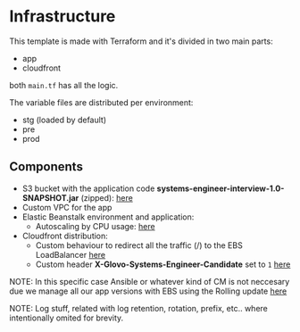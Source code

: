 # Infrastructure
This template is made with Terraform and it's divided in two main parts:
* app
* cloudfront

both `main.tf` has all the logic.

The variable files are distributed per environment:
* stg (loaded by default)
* pre
* prod

## Components
* S3 bucket with the application code **systems-engineer-interview-1.0-SNAPSHOT.jar** (zipped):
[here](https://github.com/fvalero86/interview/blob/master/infrastructure/main.tf#L10)
* Custom VPC for the app
* Elastic Beanstalk environment and application:
  * Autoscaling by CPU usage: [here](https://github.com/fvalero86/interview/blob/master/infrastructure/app/main.tf#L96)
* Cloudfront distribution:
  * Custom behaviour to redirect all the traffic (/) to the EBS LoadBalancer [here](https://github.com/fvalero86/interview/blob/master/infrastructure/cloudfront/main.tf#L31)
  * Custom header **X-Glovo-Systems-Engineer-Candidate** set to ` 1 ` [here](https://github.com/fvalero86/interview/blob/master/infrastructure/cloudfront/variables.tf#L70)
  
NOTE: In this specific case Ansible or whatever kind of CM is not neccesary due we manage all our app versions with EBS using the Rolling update [here](https://github.com/fvalero86/interview/blob/master/infrastructure/app/main.tf#L133)

NOTE: Log stuff, related with log retention, rotation, prefix, etc.. where intentionally omited for brevity.